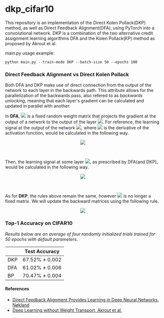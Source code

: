 # dkp_cifar10
This repository is an implementation of the Direct Kolen Pollack(DKP) method, as well as Direct Feedback Alignment(DFA), using PyTorch into a convolutional network. DKP is a combination of the two alternative credit assignment learning algorithms DFA and the Kolen Pollack(KP) method as proposed by Akrout et al.

main.py usage example:
```
python main.py --train-mode DKP --batch-size 50 --epochs 100
```
### Direct Feedback Alignment vs Direct Kolen Pollack
Both DFA and DKP make use of direct connection from the output of the network to each layer in the backwards path. This attribute allows for the parallelization of the backwards pass, also refered to as *backwards unlocking*, meaning that each layer's gradient can be calculated and updated in parallel with another.

In **DFA**, <img src="https://render.githubusercontent.com/render/math?math=B_{\ell}"> is a fixed random weight matrix that projects the gradient at the output of a network to the output of the layer <img src="https://render.githubusercontent.com/render/math?math=\ell">. For reference, the learning signal at the output of the network <img src="https://render.githubusercontent.com/render/math?math=\delta_{k}">, where <img src="https://render.githubusercontent.com/render/math?math=f'()"> is the derivative of the activation function, would be calculated in the following way.
<p align="center"><img src="https://render.githubusercontent.com/render/math?math=\delta_{k} = error\odot f'(a_{k})"></p></br>

Then, the learning signal at some layer <img src="https://render.githubusercontent.com/render/math?math=\ell - 1">, as prescribed by DFA(and DKP), would be calculated in the following way.
<p align="center"><img src="https://render.githubusercontent.com/render/math?math=\delta_{\ell-1} = \delta_{k}\cdot B_{\ell}\odot f'(a_{\ell-1})"></p></br>
  
As for **DKP**, the rules above remain the same, however <img src="https://render.githubusercontent.com/render/math?math=B_{\ell}"> is no longer a fixed matrix. We will update the backward matrices using the following rule.
<p align="center"><img src="https://render.githubusercontent.com/render/math?math=\nabla B_{\ell} = - a_{\k}^T\cdot a_{\ell - 1}"></p>

### Top-1 Accuracy on CIFAR10

*Results below are an average of four randomly initialized trials trained for 50 epochs with default parameters.*

|               |  Test Accuracy  |
| ------------- | --------------- |
|      DKP      | 67.52% ± 0.002  |
|      DFA      | 61.02% ± 0.006  |
|      BP       | 70.47% ± 0.004  |


#### References

- <a href="http://papers.nips.cc/paper/6441-direct-feedback-alignment-provides-learning-in-deep-neural-networks.pdf" target="_blank">Direct Feedback Alignment Provides Learning in
Deep Neural Networks, Nøkland</a>
- <a href="https://arxiv.org/pdf/1904.05391.pdf" target="_blank">Deep Learning without Weight Transport, Akrout et al.</a>
